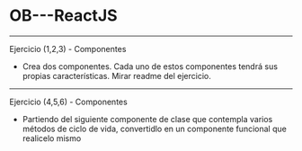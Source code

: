 # OB---ReactJS

----------
Ejercicio (1,2,3) - Componentes

- Crea dos componentes. Cada uno de estos componentes tendrá sus propias características. Mirar readme del ejercicio.

--------------

Ejercicio (4,5,6) - Componentes

- Partiendo del siguiente componente de clase que contempla varios métodos de ciclo de vida, convertidlo en un componente funcional que realicelo mismo
